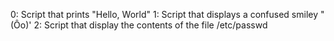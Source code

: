 0: Script that prints "Hello, World"
1: Script that displays a confused smiley "(Ôo)'
2: Script that display the contents of the file /etc/passwd
